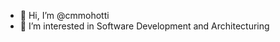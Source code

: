 - 👋 Hi, I’m @cmmohotti
- 👀 I’m interested in Software Development and Architecturing 

<!---
cmmohotti/cmmohotti is a ✨ special ✨ repository because its `README.md` (this file) appears on your GitHub profile.
You can click the Preview link to take a look at your changes.
--->

